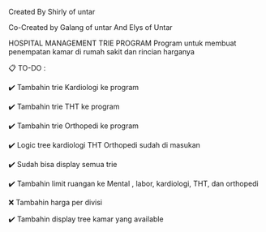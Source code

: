 Created By Shirly of untar

Co-Created by Galang of untar And Elys of Untar

HOSPITAL MANAGEMENT TRIE PROGRAM 
Program untuk membuat penempatan kamar di rumah sakit dan rincian harganya 

📋 TO-DO :

✔️ Tambahin trie Kardiologi ke program

✔️ Tambahin trie THT ke program

✔️ Tambahin trie Orthopedi ke program

✔️ Logic tree kardiologi THT Orthopedi sudah di masukan

✔️ Sudah bisa display semua trie

✔️ Tambahin limit ruangan ke Mental , labor, kardiologi, THT, dan orthopedi

❌ Tambahin harga per divisi

✔️ Tambahin display tree kamar yang available

<!-- ❌ Tambahin script buat ngisi kamar kosong  -->
